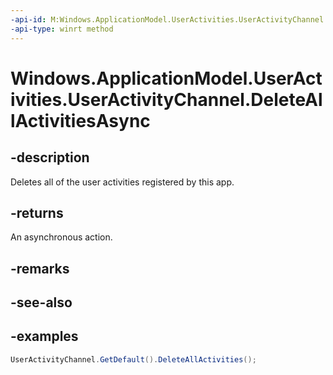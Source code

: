 ```yaml
---
-api-id: M:Windows.ApplicationModel.UserActivities.UserActivityChannel.DeleteAllActivitiesAsync
-api-type: winrt method
---
```


<!-- Method syntax.
public IAsyncAction UserActivityChannel.DeleteAllActivitiesAsync()
-->

# Windows.ApplicationModel.UserActivities.UserActivityChannel.DeleteAllActivitiesAsync

## -description
Deletes all of the user activities registered by this app.

## -returns
An asynchronous action.

## -remarks

## -see-also

## -examples
```csharp
UserActivityChannel.GetDefault().DeleteAllActivities();
```

